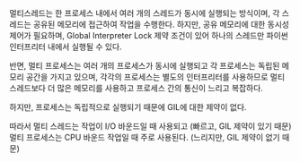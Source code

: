 멀티스레드는 한 프로세스 내에서 여러 개의 스레드가 동시에 실행되는 방식이며, 각 스레드는 공유된 메모리에 접근하여 작업을 수행한다.
하지만, 공유 메모리에 대한 동시성 제어가 필요하며, Global Interpreter Lock 제약 조건이 있어 하나의 스레드만 파이썬 인터프리터 내에서 실행될 수 있다.

반면, 멀티 프로세스는 여러 개의 프로세스가 동시에 실행되고 각 프로세스는 독립된 메모리 공간을 가지고 있으며, 각각의 프로세스는 별도의 인터프리터를 사용하므로 멀티 스레드보다 더 많은 메모리를 사용하고 프로세스 간의 통신이 느리고 복잡하다.

하지만, 프로세스는 독립적으로 실행되기 때문에 GIL에 대한 제약이 없다.

따라서 멀티 스레드는 작업이 I/O 바운드일 때 사용되고 (빠르고, GIL 제약이 있기 때문)
멀티 프로세스는 CPU 바운드 작업일 때 주로 사용된다. (느리지만, GIL 제약이 없기 때문)